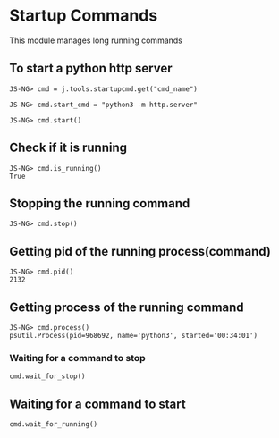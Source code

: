 # Startup Commands
This module manages long running commands
## To start a python http server
```
JS-NG> cmd = j.tools.startupcmd.get("cmd_name")

JS-NG> cmd.start_cmd = "python3 -m http.server"

JS-NG> cmd.start()

```
## Check if it is running

```
JS-NG> cmd.is_running()
True
```
## Stopping the running command
```
JS-NG> cmd.stop()
```
## Getting pid of the running process(command)
```
JS-NG> cmd.pid()
2132
```
## Getting process of the running command
```
JS-NG> cmd.process()                                                                 
psutil.Process(pid=968692, name='python3', started='00:34:01')
```
### Waiting for a command to stop
```
cmd.wait_for_stop()
```
## Waiting for a command to start
```
cmd.wait_for_running()
```